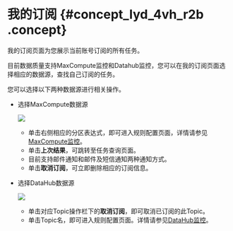 # 我的订阅 {#concept_lyd_4vh_r2b .concept}

我的订阅页面为您展示当前账号订阅的所有任务。

目前数据质量支持MaxCompute监控和Datahub监控，您可以在我的订阅页面选择相应的数据源，查找自己订阅的任务。

您可以选择以下两种数据源进行相关操作。

-   选择MaxCompute数据源

    ![](http://static-aliyun-doc.oss-cn-hangzhou.aliyuncs.com/assets/img/16393/15530699368769_zh-CN.png)

    -   单击右侧相应的分区表达式，即可进入规则配置页面，详情请参见[MaxCompute监控](intl.zh-CN/使用指南/数据质量/使用指南/MaxCompute监控.md#)。
    -   单击**上次结果**，可跳转至任务查询页面。
    -   目前支持邮件通知和邮件及短信通知两种通知方式。
    -   单击**取消订阅**，可立即删除相应的订阅信息。
-   选择DataHub数据源

    ![](http://static-aliyun-doc.oss-cn-hangzhou.aliyuncs.com/assets/img/16393/15530699368774_zh-CN.png)

    -   单击对应Topic操作栏下的**取消订阅**，即可取消已订阅的此Topic。
    -   单击Topic名，即可进入规则配置页面。详情请参见[DataHub监控](intl.zh-CN/使用指南/数据质量/使用指南/DataHub监控.md#)。

